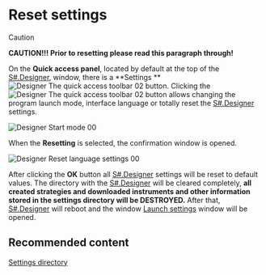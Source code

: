 # Reset settings

> [!CAUTION]
> **CAUTION\!\!\! Prior to resetting please read this paragraph through\!**

On the **Quick access panel**, located by default at the top of the [S\#.Designer](Designer.md), window, there is a **Settings **![Designer The quick access toolbar 02](~/images/Designer_quick_access_toolbar_02.png) button. Clicking the ![Designer The quick access toolbar 02](~/images/Designer_quick_access_toolbar_02.png) button allows changing the program launch mode, interface language or totally reset the [S\#.Designer](Designer.md) settings.

![Designer Start mode 00](~/images/Designer_Start_mode_00.png)

When the **Resetting** is selected, the confirmation window is opened.

![Designer Reset language settings 00](~/images/Designer_Reset_language_settings_00.png)

After clicking the **OK** button all [S\#.Designer](Designer.md) settings will be reset to default values. The directory with the [S\#.Designer](Designer.md) will be cleared completely, **all created strategies and downloaded instruments and other information stored in the settings directory will be DESTROYED.** After that, [S\#.Designer](Designer.md) will reboot and the window [Launch settings](Designer_Start_mode.md) window will be opened.

## Recommended content

[Settings directory](Designer_Directory_and_edit_data_manually.md)
